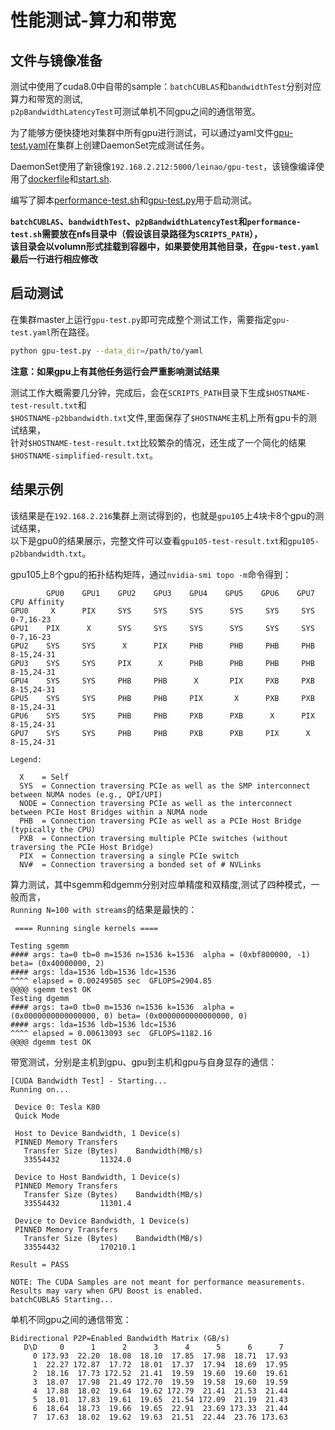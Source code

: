 # 性能测试-算力和带宽

## 文件与镜像准备

测试中使用了cuda8.0中自带的sample：`batchCUBLAS`和`bandwidthTest`分别对应算力和带宽的测试,  
`p2pBandwidthLatencyTest`可测试单机不同gpu之间的通信带宽。

为了能够方便快捷地对集群中所有gpu进行测试，可以通过yaml文件[gpu-test.yaml](http://192.168.16.70/liuchang/pai210/blob/master/tests/PerformanceTest/gpu-test.yaml)在集群上创建DaemonSet完成测试任务。

DaemonSet使用了新镜像`192.168.2.212:5000/leinao/gpu-test`，该镜像编译使用了[dockerfile](http://192.168.16.70/liuchang/pai210/blob/master/tests/PerformanceTest/dockerfile)和[start.sh](http://192.168.16.70/liuchang/pai210/blob/master/tests/PerformanceTest/start.sh).

编写了脚本[performance-test.sh](http://192.168.16.70/liuchang/pai210/blob/master/tests/PerformanceTest/performance-test.sh)和[gpu-test.py](http://192.168.16.70/liuchang/pai210/blob/master/tests/PerformanceTest/gpu-test.sh)用于启动测试。


**`batchCUBLAS`、`bandwidthTest`、`p2pBandwidthLatencyTest`和`performance-test.sh`需要放在nfs目录中（假设该目录路径为`SCRIPTS_PATH`），**  
**该目录会以volumn形式挂载到容器中，如果要使用其他目录，在`gpu-test.yaml`最后一行进行相应修改**


## 启动测试

在集群master上运行`gpu-test.py`即可完成整个测试工作，需要指定`gpu-test.yaml`所在路径。

```bash
python gpu-test.py --data_dir=/path/to/yaml
```

**注意：如果gpu上有其他任务运行会严重影响测试结果**

测试工作大概需要几分钟，完成后，会在`SCRIPTS_PATH`目录下生成`$HOSTNAME-test-result.txt`和      
`$HOSTNAME-p2bbandwidth.txt`文件,里面保存了`$HOSTNAME`主机上所有gpu卡的测试结果，  
针对`$HOSTNAME-test-result.txt`比较繁杂的情况，还生成了一个简化的结果`$HOSTNAME-simplified-result.txt`。

## 结果示例

该结果是在`192.168.2.216`集群上测试得到的，也就是`gpu105`上4块卡8个gpu的测试结果，  
以下是gpu0的结果展示，完整文件可以查看`gpu105-test-result.txt`和`gpu105-p2bbandwidth.txt`。

gpu105上8个gpu的拓扑结构矩阵，通过`nvidia-smi topo -m`命令得到：

```
	    GPU0	GPU1	GPU2	GPU3	GPU4	GPU5	GPU6	GPU7	CPU Affinity
GPU0	 X 	    PIX	    SYS	    SYS	    SYS	     SYS	 SYS	 SYS	0-7,16-23
GPU1	PIX	     X 	    SYS	    SYS	    SYS	     SYS	 SYS	 SYS	0-7,16-23
GPU2	SYS	    SYS	     X 	    PIX	    PHB	     PHB	 PHB	 PHB	8-15,24-31
GPU3	SYS	    SYS	    PIX	     X 	    PHB	     PHB	 PHB	 PHB	8-15,24-31
GPU4	SYS	    SYS	    PHB	    PHB	     X 	     PIX	 PXB	 PXB	8-15,24-31
GPU5	SYS	    SYS	    PHB	    PHB	    PIX	      X 	 PXB	 PXB	8-15,24-31
GPU6	SYS	    SYS	    PHB	    PHB	    PXB	     PXB	  X 	 PIX	8-15,24-31
GPU7	SYS	    SYS	    PHB	    PHB	    PXB	     PXB	 PIX	  X 	8-15,24-31

Legend:

  X    = Self
  SYS  = Connection traversing PCIe as well as the SMP interconnect between NUMA nodes (e.g., QPI/UPI)
  NODE = Connection traversing PCIe as well as the interconnect between PCIe Host Bridges within a NUMA node
  PHB  = Connection traversing PCIe as well as a PCIe Host Bridge (typically the CPU)
  PXB  = Connection traversing multiple PCIe switches (without traversing the PCIe Host Bridge)
  PIX  = Connection traversing a single PCIe switch
  NV#  = Connection traversing a bonded set of # NVLinks
```

算力测试，其中sgemm和dgemm分别对应单精度和双精度,测试了四种模式，一般而言，  
`Running N=100 with streams`的结果是最快的：


```
 ==== Running single kernels ==== 

Testing sgemm
#### args: ta=0 tb=0 m=1536 n=1536 k=1536  alpha = (0xbf800000, -1) beta= (0x40000000, 2)
#### args: lda=1536 ldb=1536 ldc=1536
^^^^ elapsed = 0.00249505 sec  GFLOPS=2904.85
@@@@ sgemm test OK
Testing dgemm
#### args: ta=0 tb=0 m=1536 n=1536 k=1536  alpha = (0x0000000000000000, 0) beta= (0x0000000000000000, 0)
#### args: lda=1536 ldb=1536 ldc=1536
^^^^ elapsed = 0.00613093 sec  GFLOPS=1182.16
@@@@ dgemm test OK
```

带宽测试，分别是主机到gpu、gpu到主机和gpu与自身显存的通信：

```
[CUDA Bandwidth Test] - Starting...
Running on...

 Device 0: Tesla K80
 Quick Mode

 Host to Device Bandwidth, 1 Device(s)
 PINNED Memory Transfers
   Transfer Size (Bytes)	Bandwidth(MB/s)
   33554432			11324.0

 Device to Host Bandwidth, 1 Device(s)
 PINNED Memory Transfers
   Transfer Size (Bytes)	Bandwidth(MB/s)
   33554432			11301.4

 Device to Device Bandwidth, 1 Device(s)
 PINNED Memory Transfers
   Transfer Size (Bytes)	Bandwidth(MB/s)
   33554432			170210.1

Result = PASS

NOTE: The CUDA Samples are not meant for performance measurements. Results may vary when GPU Boost is enabled.
batchCUBLAS Starting...

```

单机不同gpu之间的通信带宽：

```
Bidirectional P2P=Enabled Bandwidth Matrix (GB/s)
   D\D     0      1      2      3      4      5      6      7 
     0 173.93  22.20  18.08  18.10  17.85  17.98  18.71  17.93 
     1  22.27 172.87  17.72  18.01  17.37  17.94  18.69  17.95 
     2  18.16  17.73 172.52  21.41  19.59  19.60  19.60  19.61 
     3  18.07  17.98  21.49 172.70  19.59  19.58  19.60  19.59 
     4  17.88  18.02  19.64  19.62 172.79  21.41  21.53  21.44 
     5  18.01  17.83  19.61  19.65  21.54 172.09  21.19  21.43 
     6  18.64  18.73  19.66  19.65  22.91  23.69 173.33  21.44 
     7  17.63  18.02  19.62  19.63  21.51  22.44  23.76 173.63 
```